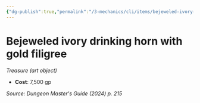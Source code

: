 ```yaml
---
{"dg-publish":true,"permalink":"/3-mechanics/cli/items/bejeweled-ivory-drinking-horn-with-gold-filigree-xdmg/","tags":["ttrpg-cli/compendium/src/5e/xdmg","ttrpg-cli/item/gear/treasure-art-object","ttrpg-cli/item/rarity/none"],"noteIcon":""}
---
```


# Bejeweled ivory drinking horn with gold filigree
*Treasure (art object)*  


- **Cost**: 7,500 gp

*Source: Dungeon Master's Guide (2024) p. 215*